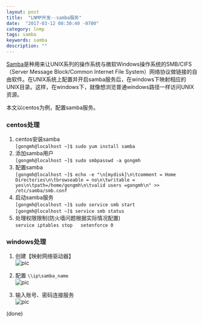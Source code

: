 ```yaml
---
layout: post
title:  "LNMP开发--samba服务"
date:  "2017-03-12 08:30:40 -0700"
category: lnmp
tags: samba
keywords: samba
description: ""
---
```



[Samba](https://zh.wikipedia.org/wiki/Samba)是种用来让UNIX系列的操作系统与微软Windows操作系统的SMB/CIFS（Server Message Block/Common Internet File System）网络协议做链接的自由软件。在UNIX系统上配置并开启samba服务后，在windows下映射相应的UNIX目录。这样，在windows下，就像想浏览普通windows路径一样访问UNIX资源。

本文以centos为例，配置samba服务。  

### centos处理  
1. centos安装samba  
		`[gongmh@localhost ~]$ sudo yum install samba `  
2. 添加samba用户  
		`[gongmh@localhost ~]$ sudo smbpasswd -a gongmh`  
3. 配置samba  
		`[gongmh@localhost ~]$ echo -e "\n[mydisk]\n\tcomment = Home Directories\n\tbrowseable = no\n\twritable = yes\n\tpath=/home/gongmh\n\tvalid users =gongmh\n" >> /etc/samba/smb.conf`  
4. 启动samba服务  
		`[gongmh@localhost ~]$ sudo service smb start`  
		`[gongmh@localhost ~]$ service smb status`
5. 处理权限限制(防火墙问题根据实际情况配置)  
		```
		service iptables stop  
		setenforce 0
		```

### windows处理  
1. 创建【映射网络驱动器】  
	![pic](https://gongmh.github.io/source/blog/pic/lnmp-samba-001.png)  

2. 配置  `\\ip\samba_name`  
	![pic](https://gongmh.github.io/source/blog/pic/lnmp-samba-002.png)  

3. 输入账号、密码连接服务  
	![pic](https://gongmh.github.io/source/blog/pic/lnmp-samba-003.png)  

(done)
